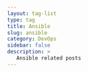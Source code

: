```yaml
---
layout: tag-list
type: tag
title: Ansible
slug: ansible
category: DevOps
sidebar: false
description: >
   Ansible related posts
---
```

